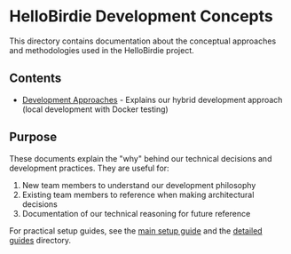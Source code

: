 # HelloBirdie Development Concepts

This directory contains documentation about the conceptual approaches and methodologies used in the HelloBirdie project.

## Contents

- [Development Approaches](./development-approaches.md) - Explains our hybrid development approach (local development with Docker testing)

## Purpose

These documents explain the "why" behind our technical decisions and development practices. They are useful for:

1. New team members to understand our development philosophy
2. Existing team members to reference when making architectural decisions
3. Documentation of our technical reasoning for future reference

For practical setup guides, see the [main setup guide](../hybrid-backend-setup-guide.md) and the [detailed guides](../details/) directory.
